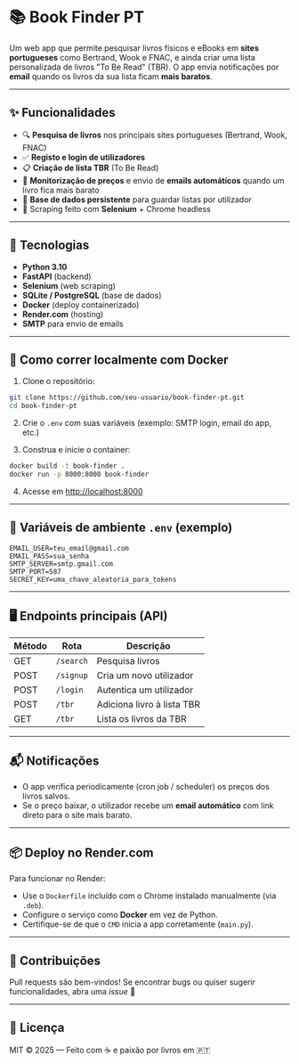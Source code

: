 # 📚 Book Finder PT

Um web app que permite pesquisar livros físicos e eBooks em **sites portugueses** como Bertrand, Wook e FNAC, e ainda criar uma lista personalizada de livros "To Be Read" (TBR). O app envia notificações por **email** quando os livros da sua lista ficam **mais baratos**.

---

## ✨ Funcionalidades

- 🔍 **Pesquisa de livros** nos principais sites portugueses (Bertrand, Wook, FNAC)
- ✅ **Registo e login de utilizadores**
- 📋 **Criação de lista TBR** (To Be Read)
- 💸 **Monitorização de preços** e envio de **emails automáticos** quando um livro fica mais barato
- 💾 **Base de dados persistente** para guardar listas por utilizador
- 🧠 Scraping feito com **Selenium** + Chrome headless

---

## 🚀 Tecnologias

- **Python 3.10**
- **FastAPI** (backend)
- **Selenium** (web scraping)
- **SQLite / PostgreSQL** (base de dados)
- **Docker** (deploy containerizado)
- **Render.com** (hosting)
- **SMTP** para envio de emails

---

## 🐳 Como correr localmente com Docker

1. Clone o repositório:

```bash
git clone https://github.com/seu-usuario/book-finder-pt.git
cd book-finder-pt
```

2. Crie o `.env` com suas variáveis (exemplo: SMTP login, email do app, etc.)

3. Construa e inicie o container:

```bash
docker build -t book-finder .
docker run -p 8000:8000 book-finder
```

4. Acesse em [http://localhost:8000](http://localhost:8000)

---

## 🔐 Variáveis de ambiente `.env` (exemplo)

```env
EMAIL_USER=teu_email@gmail.com
EMAIL_PASS=sua_senha
SMTP_SERVER=smtp.gmail.com
SMTP_PORT=587
SECRET_KEY=uma_chave_aleatoria_para_tokens
```

---

## 🖥️ Endpoints principais (API)

| Método | Rota               | Descrição                          |
|--------|--------------------|------------------------------------|
| GET    | `/search`          | Pesquisa livros                    |
| POST   | `/signup`          | Cria um novo utilizador            |
| POST   | `/login`           | Autentica um utilizador            |
| POST   | `/tbr`             | Adiciona livro à lista TBR         |
| GET    | `/tbr`             | Lista os livros da TBR             |

---

## 📬 Notificações

- O app verifica periodicamente (cron job / scheduler) os preços dos livros salvos.
- Se o preço baixar, o utilizador recebe um **email automático** com link direto para o site mais barato.

---

## 📦 Deploy no Render.com

Para funcionar no Render:

- Use o `Dockerfile` incluído com o Chrome instalado manualmente (via `.deb`).
- Configure o serviço como **Docker** em vez de Python.
- Certifique-se de que o `CMD` inicia a app corretamente (`main.py`).

---

## 🤝 Contribuições

Pull requests são bem-vindos! Se encontrar bugs ou quiser sugerir funcionalidades, abra uma _issue_ 🚀

---

## 📝 Licença

MIT © 2025 — Feito com ☕ e paixão por livros em 🇵🇹
